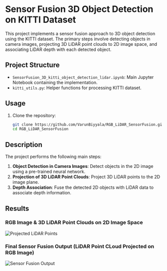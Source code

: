 # Sensor Fusion 3D Object Detection on KITTI Dataset

This project implements a sensor fusion approach to 3D object detection using the KITTI dataset. The primary steps involve detecting objects in camera images, 
projecting 3D LiDAR point clouds to 2D image space, and associating LiDAR depth with each detected object.

## Project Structure

- `SensorFusion_3D_kitti_object_detection_lidar.ipynb`: Main Jupyter Notebook containing the implementation.
- `kitti_utils.py`: Helper functions for processing KITTI dataset.

## Usage

1. Clone the repository:
    ```bash
    git clone https://github.com/VarunBiyyala/RGB_LiDAR_SensorFusion.git
    cd RGB_LiDAR_SensorFusion
    ```

## Description

The project performs the following main steps:

1. **Object Detection in Camera Images**: Detect objects in the 2D image using a pre-trained neural network.
2. **Projection of 3D LiDAR Point Clouds**: Project 3D LiDAR points to the 2D image plane.
3. **Depth Association**: Fuse the detected 2D objects with LiDAR data to associate depth information.

## Results

### RGB Image & 3D LiDAR Point Clouds on 2D Image Space
![Projected LiDAR Points](path/to/projected_lidar_image.jpg)

### Final Sensor Fusion Output (LiDAR Point CLoud Projected on RGB Image)
![Sensor Fusion Output](path/to/sensor_fusion_output_image.jpg)
